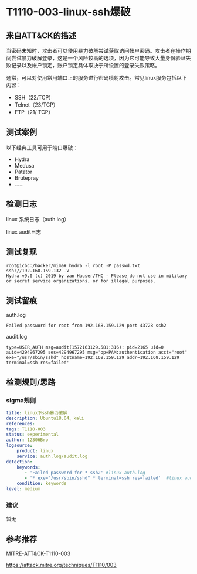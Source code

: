 # T1110-003-linux-ssh爆破

## 来自ATT&CK的描述

当密码未知时，攻击者可以使用暴力破解尝试获取访问帐户密码。攻击者在操作期间尝试暴力破解登录，这是一个风险较高的选项，因为它可能导致大量身份验证失败记录以及帐户锁定，账户锁定具体取决于所设置的登录失败策略。

通常，可以对使用常用端口上的服务进行密码喷射攻击。常见linux服务包括以下内容：

- SSH（22/TCP）
- Telnet（23/TCP）
- FTP（21/ TCP）

## 测试案例

以下经典工具可用于端口爆破：

- Hydra
- Medusa
- Patator
- Brutepray
- ……

## 检测日志

linux 系统日志（auth.log）

linux audit日志

## 测试复现

```shell
root@icbc:/hacker/mima# hydra -l root -P passwd.txt  ssh://192.168.159.132 -V
Hydra v9.0 (c) 2019 by van Hauser/THC - Please do not use in military or secret service organizations, or for illegal purposes.
```

## 测试留痕

auth.log

```log
Failed password for root from 192.168.159.129 port 43728 ssh2
```

audit.log

```log
type=USER_AUTH msg=audit(1572163129.581:316): pid=2165 uid=0 auid=4294967295 ses=4294967295 msg='op=PAM:authentication acct="root" exe="/usr/sbin/sshd" hostname=192.168.159.129 addr=192.168.159.129 terminal=ssh res=failed'
```

## 检测规则/思路

### sigma规则

```yml
title: linux下ssh暴力破解
description: Ubuntu18.04、kali
references:
tags: T1110-003
status: experimental
author: 12306Bro
logsource:
    product: linux
    service: auth.log/audit.log
detection:
    keywords:
       - 'Failed password for * ssh2' #linux auth.log
       - '* exe="/usr/sbin/sshd" * terminal=ssh res=failed'  #linux audit.log
    condition: keywords
level: medium
```

### 建议

暂无

## 参考推荐

MITRE-ATT&CK-T1110-003

<https://attack.mitre.org/techniques/T1110/003>
